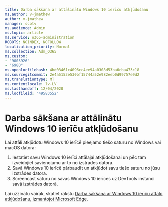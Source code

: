 ```yaml
---
title: Darba sākšana ar attālinātu Windows 10 ierīču atkļūdošanu
ms.author: v-jmathew
author: v-jmathew
manager: scotv
ms.audience: Admin
ms.topic: article
ms.service: o365-administration
ROBOTS: NOINDEX, NOFOLLOW
localization_priority: Normal
ms.collection: Adm_O365
ms.custom:
- "9003926"
- "6980"
ms.openlocfilehash: 4bd03461c4096cc4ee94a0308d53ba6cba473c18
ms.sourcegitcommit: 2e4a5153e530bf15744a52e982eeb0d99757e9d2
ms.translationtype: MT
ms.contentlocale: lv-LV
ms.lasthandoff: 12/04/2020
ms.locfileid: "49583552"
---
```

# <a name="get-started-with-remotely-debugging-windows-10-devices"></a>Darba sākšana ar attālinātu Windows 10 ierīču atkļūdošanu

Lai attāli atkļūdotu Windows 10 ierīcē pieejamo tiešo saturu no Windows vai macOS datora:

1. Iestatiet savu Windows 10 ierīci attālajai atkļūdošanai un pēc tam izveidojiet savienojumu ar to no izstrādes datora.
2. Savā Windows 10 ierīcē pārbaudīt un atkļūdot savu tiešo saturu no jūsu izstrādes datora.
3. Screencast saturu no savas Windows 10 ierīces uz DevTools instanci savā izstrādes datorā.

Lai uzzinātu vairāk, skatiet rakstu [Darba sākšana ar Windows 10 ierīču attālo atkļūdošanu, izmantojot Microsoft Edge](https://go.microsoft.com/fwlink/?linkid=2142172).
